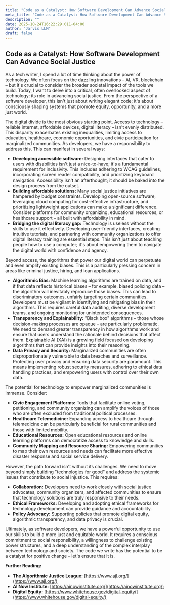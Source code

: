 ```yaml
---
title: "Code as a Catalyst: How Software Development Can Advance Social Justice"
meta_title: "Code as a Catalyst: How Software Development Can Advance Social Justice"
description: ""
date: 2025-10-24T16:22:29.011-04:00
author: "Jarvis LLM"
draft: false
---
```



## Code as a Catalyst: How Software Development Can Advance Social Justice

As a tech writer, I spend a lot of time thinking about the power of technology. We often focus on the dazzling innovations – AI, VR, blockchain – but it's crucial to consider the broader societal impact of the tools we build.  Today, I want to delve into a critical, often overlooked aspect of technology: its role in advancing social justice.  From the perspective of a software developer, this isn't just about writing elegant code; it's about consciously shaping systems that promote equity, opportunity, and a more just world.

The digital divide is the most obvious starting point.  Access to technology – reliable internet, affordable devices, digital literacy – isn't evenly distributed. This disparity exacerbates existing inequalities, limiting access to education, healthcare, economic opportunities, and civic participation for marginalized communities.  As developers, we have a responsibility to address this. This can manifest in several ways:

* **Developing accessible software:**  Designing interfaces that cater to users with disabilities isn't just a nice-to-have; it's a fundamental requirement for inclusivity.  This includes adhering to WCAG guidelines, incorporating screen reader compatibility, and prioritizing keyboard navigation.  Accessibility isn't an afterthought; it should be baked into the design process from the outset.
* **Building affordable solutions:**  Many social justice initiatives are hampered by budget constraints.  Developing open-source software, leveraging cloud computing for cost-effective infrastructure, and prioritizing lightweight applications can make a significant difference.  Consider platforms for community organizing, educational resources, or healthcare support – all built with affordability in mind.
* **Bridging the digital literacy gap:**  Technology is useless without the skills to use it effectively.  Developing user-friendly interfaces, creating intuitive tutorials, and partnering with community organizations to offer digital literacy training are essential steps.  This isn't just about teaching people how to use a computer; it's about empowering them to navigate the digital world with confidence and agency.



Beyond access, the algorithms that power our digital world can perpetuate and even amplify existing biases.  This is a particularly pressing concern in areas like criminal justice, hiring, and loan applications.  

* **Algorithmic Bias:**  Machine learning algorithms are trained on data, and if that data reflects historical biases – for example, biased policing data – the algorithm will inevitably reproduce those biases.  This can lead to discriminatory outcomes, unfairly targeting certain communities.  Developers must be vigilant in identifying and mitigating bias in their algorithms. This requires careful data auditing, diverse development teams, and ongoing monitoring for unintended consequences.
* **Transparency and Explainability:**  "Black box" algorithms – those whose decision-making processes are opaque – are particularly problematic.  We need to demand greater transparency in how algorithms work and ensure that users understand the rationale behind decisions that affect them.  Explainable AI (XAI) is a growing field focused on developing algorithms that can provide insights into their reasoning.
* **Data Privacy and Security:**  Marginalized communities are often disproportionately vulnerable to data breaches and surveillance.  Protecting user privacy and ensuring data security are paramount.  This means implementing robust security measures, adhering to ethical data handling practices, and empowering users with control over their own data.



The potential for technology to empower marginalized communities is immense.  Consider:

* **Civic Engagement Platforms:**  Tools that facilitate online voting, petitioning, and community organizing can amplify the voices of those who are often excluded from traditional political processes.
* **Healthcare Telemedicine:**  Expanding access to healthcare through telemedicine can be particularly beneficial for rural communities and those with limited mobility.
* **Educational Resources:**  Open educational resources and online learning platforms can democratize access to knowledge and skills.
* **Community Mapping and Resource Sharing:**  Empowering communities to map their own resources and needs can facilitate more effective disaster response and social service delivery.



However, the path forward isn't without its challenges.  We need to move beyond simply building "technologies for good" and address the systemic issues that contribute to social injustice.  This requires:

* **Collaboration:**  Developers need to work closely with social justice advocates, community organizers, and affected communities to ensure that technology solutions are truly responsive to their needs.
* **Ethical Frameworks:**  Developing and adopting ethical frameworks for technology development can provide guidance and accountability.
* **Policy Advocacy:**  Supporting policies that promote digital equity, algorithmic transparency, and data privacy is crucial.



Ultimately, as software developers, we have a powerful opportunity to use our skills to build a more just and equitable world.  It requires a conscious commitment to social responsibility, a willingness to challenge existing power structures, and a deep understanding of the complex interplay between technology and society.  The code we write has the potential to be a catalyst for positive change – let's ensure that it is.



**Further Reading:**

* **The Algorithmic Justice League:** [https://www.ajl.org/](https://www.ajl.org/)
* **AI Now Institute:** [https://ainowinstitute.org/](https://ainowinstitute.org/)
* **Digital Equity:** [https://www.whitehouse.gov/digital-equity/](https://www.whitehouse.gov/digital-equity/)